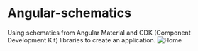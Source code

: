 # Angular-schematics
Using schematics from Angular Material and CDK (Component Development Kit) libraries to create an application. 
![Home](/img/img2.png 'Screenshot')
